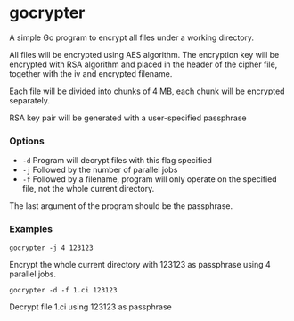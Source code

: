 # gocrypter

A simple Go program to encrypt all files under a working directory.

All files will be encrypted using AES algorithm. The encryption key will be encrypted with RSA algorithm and placed in the header of the cipher file, together with the iv and encrypted filename.

Each file will be divided into chunks of 4 MB, each chunk will be encrypted separately.

RSA key pair will be generated with  a user-specified passphrase

### Options

- `-d` Program will decrypt files with this flag specified
- `-j` Followed by the number of parallel jobs
- `-f` Followed by a filename, program will only operate on the specified file, not the whole current directory.

The last argument of the program should be the passphrase.

### Examples

```
gocrypter -j 4 123123
```
Encrypt the whole current directory with 123123 as passphrase using 4 parallel jobs.

```
gocrypter -d -f 1.ci 123123
```
Decrypt file 1.ci using 123123 as passphrase


